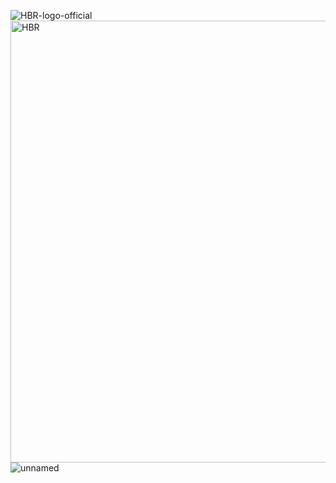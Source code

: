 ![HBR-logo-official](https://user-images.githubusercontent.com/19508013/165677491-ddf6b798-9db0-4e1e-bdf8-e793397e7c98.png)
<img width="707" alt="HBR" src="https://user-images.githubusercontent.com/19508013/219502582-21f638c1-da95-4beb-ad8f-e397d42821d6.png">
![unnamed](https://user-images.githubusercontent.com/19508013/174828020-fe0c586e-7e8a-43cd-8d54-4940be3d4f35.jpg)

